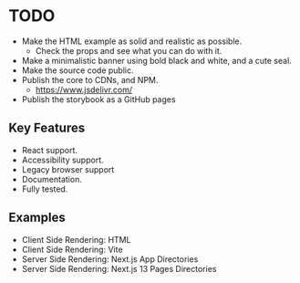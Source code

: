 # TODO

- Make the HTML example as solid and realistic as possible.
  - Check the props and see what you can do with it.
- Make a minimalistic banner using bold black and white, and a cute seal.
- Make the source code public.
- Publish the core to CDNs, and NPM.
  - https://www.jsdelivr.com/
- Publish the storybook as a GitHub pages

## Key Features

- React support.
- Accessibility support.
- Legacy browser support
- Documentation.
- Fully tested.

## Examples

- Client Side Rendering: HTML
- Client Side Rendering: Vite
- Server Side Rendering: Next.js App Directories
- Server Side Rendering: Next.js 13 Pages Directories
